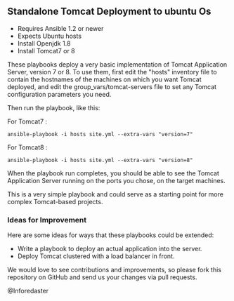 ## Standalone Tomcat Deployment to ubuntu Os

- Requires Ansible 1.2 or newer
- Expects Ubuntu hosts
- Install Openjdk 1.8
- Install Tomcat7 or 8

These playbooks deploy a very basic implementation of Tomcat Application Server,
version 7 or 8. To use them, first edit the "hosts" inventory file to contain the
hostnames of the machines on which you want Tomcat deployed, and edit the
group_vars/tomcat-servers file to set any Tomcat configuration parameters you need.

Then run the playbook, like this:

For Tomcat7 :

	ansible-playbook -i hosts site.yml --extra-vars "version=7"

For Tomcat8 :

	ansible-playbook -i hosts site.yml --extra-vars "version=8"
	
When the playbook run completes, you should be able to see the Tomcat
Application Server running on the ports you chose, on the target machines.

This is a very simple playbook and could serve as a starting point for more
complex Tomcat-based projects.

### Ideas for Improvement

Here are some ideas for ways that these playbooks could be extended:

- Write a playbook to deploy an actual application into the server.
- Deploy Tomcat clustered with a load balancer in front.

We would love to see contributions and improvements, so please fork this
repository on GitHub and send us your changes via pull requests.

@Inforedaster

